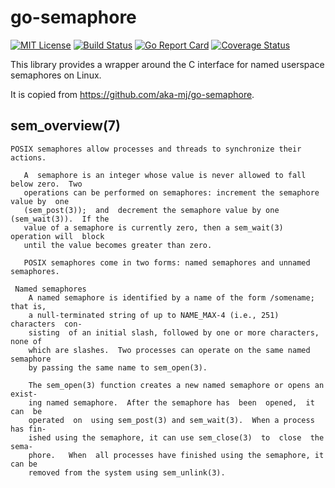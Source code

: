 # go-semaphore

[![MIT License](https://img.shields.io/badge/license-MIT-blue.svg)](https://github.com/pvbouwel/go-semaphore/blob/master/COPYING)
[![Build Status](https://travis-ci.org/pvbouwel/go-semaphore.svg?branch=master)](https://travis-ci.org/dangerousHobo/go-semaphore)
[![Go Report Card](https://goreportcard.com/badge/github.com/pvbouwel/go-semaphore)](https://goreportcard.com/report/github.com/dangerousHobo/go-semaphore)
[![Coverage Status](https://coveralls.io/repos/github/pvbouwel/go-semaphore/badge.svg?branch=master)](https://coveralls.io/github/pvbouwel/go-semaphore?branch=master)

This library provides a wrapper around the C interface for named userspace semaphores on Linux.

It is copied from https://github.com/aka-mj/go-semaphore.

## sem_overview(7)

    POSIX semaphores allow processes and threads to synchronize their actions.

       A  semaphore is an integer whose value is never allowed to fall below zero.  Two
       operations can be performed on semaphores: increment the semaphore value by  one
       (sem_post(3));  and  decrement the semaphore value by one (sem_wait(3)).  If the
       value of a semaphore is currently zero, then a sem_wait(3) operation will  block
       until the value becomes greater than zero.

       POSIX semaphores come in two forms: named semaphores and unnamed semaphores.

     Named semaphores
        A named semaphore is identified by a name of the form /somename; that is,
        a null-terminated string of up to NAME_MAX-4 (i.e., 251) characters  con‐
        sisting  of an initial slash, followed by one or more characters, none of
        which are slashes.  Two processes can operate on the same named semaphore
        by passing the same name to sem_open(3).

        The sem_open(3) function creates a new named semaphore or opens an exist‐
        ing named semaphore.  After the semaphore has  been  opened,  it  can  be
        operated  on  using sem_post(3) and sem_wait(3).  When a process has fin‐
        ished using the semaphore, it can use sem_close(3)  to  close  the  sema‐
        phore.   When  all processes have finished using the semaphore, it can be
        removed from the system using sem_unlink(3).
